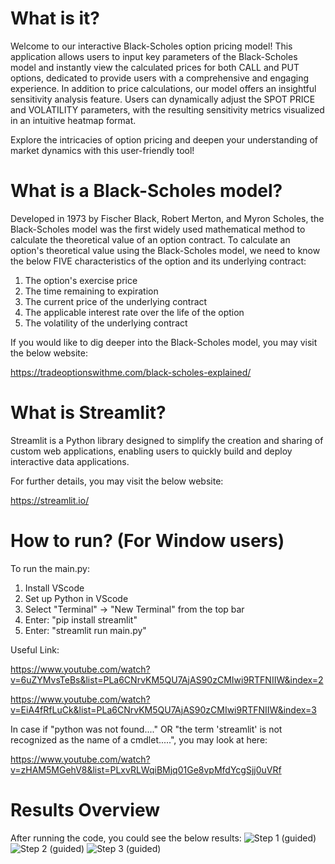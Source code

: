 # What is it?
Welcome to our interactive Black-Scholes option pricing model! This application allows users to input key parameters of the Black-Scholes model and instantly view the calculated prices for both CALL and PUT options, dedicated to provide users with a comprehensive and engaging experience. In addition to price calculations, our model offers an insightful sensitivity analysis feature. Users can dynamically adjust the SPOT PRICE and VOLATILITY parameters, with the resulting sensitivity metrics visualized in an intuitive heatmap format.

Explore the intricacies of option pricing and deepen your understanding of market dynamics with this user-friendly tool!
# What is a Black-Scholes model?
Developed in 1973 by Fischer Black, Robert Merton, and Myron Scholes, the Black-Scholes model was the first widely used mathematical method to calculate the theoretical value of an option contract. To calculate an option's theoretical value using the Black-Scholes model, we need to know the below FIVE characteristics of the option and its underlying contract:
  1. The option's exercise price
  2. The time remaining to expiration
  3. The current price of the underlying contract
  4. The applicable interest rate over the life of the option
  5. The volatility of the underlying contract

If you would like to dig deeper into the Black-Scholes model, you may visit the below website:

https://tradeoptionswithme.com/black-scholes-explained/

# What is Streamlit?
Streamlit is a Python library designed to simplify the creation and sharing of custom web applications, enabling users to quickly build and deploy interactive data applications.

For further details, you may visit the below website:

https://streamlit.io/

# How to run? (For Window users)
To run the main.py:
  1. Install VScode
  2. Set up Python in VScode
  3. Select "Terminal" -> "New Terminal" from the top bar
  4. Enter: "pip install streamlit"
  5. Enter: "streamlit run main.py"

Useful Link:

https://www.youtube.com/watch?v=6uZYMvsTeBs&list=PLa6CNrvKM5QU7AjAS90zCMIwi9RTFNIIW&index=2 

https://www.youtube.com/watch?v=EiA4fRfLuCk&list=PLa6CNrvKM5QU7AjAS90zCMIwi9RTFNIIW&index=3

In case if "python was not found...." OR "the term 'streamlit' is not recognized as the name of a cmdlet.....", you may look at here:

https://www.youtube.com/watch?v=zHAM5MGehV8&list=PLxvRLWqiBMjq01Ge8vpMfdYcgSjj0uVRf

# Results Overview
After running the code, you could see the below results:
![Step 1 (guided)](https://github.com/user-attachments/assets/11bcc819-3c34-4843-9aae-44cd714a186a)
![Step 2 (guided)](https://github.com/user-attachments/assets/9afd92ef-2a38-478c-98e9-f5618de99ade)
![Step 3 (guided)](https://github.com/user-attachments/assets/6ee4af3c-7203-48c5-92f3-e50496ff26fa)


